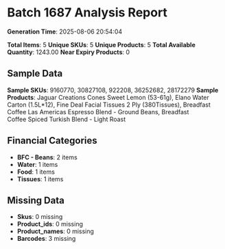 # Batch 1687 Analysis Report

**Generation Time**: 2025-08-06 20:54:04

**Total Items**: 5
**Unique SKUs**: 5
**Unique Products**: 5
**Total Available Quantity**: 1243.00
**Near Expiry Products**: 0

## Sample Data
**Sample SKUs**: 9160770, 30827108, 922208, 36252682, 28172279
**Sample Products**: Jaguar Creations Cones Sweet Lemon (53-61g), Elano Water Carton (1.5L*12), Fine Deal Facial Tissues 2 Ply (380Tissues), Breadfast Coffee Las Americas Espresso Blend - Ground Beans, Breadfast Coffee Spiced Turkish Blend - Light Roast

## Financial Categories
- **BFC - Beans**: 2 items
- **Water**: 1 items
- **Food**: 1 items
- **Tissues**: 1 items

## Missing Data
- **Skus**: 0 missing
- **Product_ids**: 0 missing
- **Product_names**: 0 missing
- **Barcodes**: 3 missing
